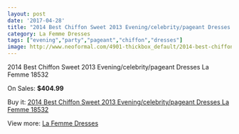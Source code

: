 ```yaml
---
layout: post
date: '2017-04-28'
title: "2014 Best Chiffon Sweet 2013 Evening/celebrity/pageant Dresses La Femme 18532"
category: La Femme Dresses
tags: ["evening","party","pageant","chiffon","dresses"]
image: http://www.neoformal.com/4901-thickbox_default/2014-best-chiffon-sweet-2013-evening-celebrity-pageant-dresses-la-femme-18532.jpg
---
```

2014 Best Chiffon Sweet 2013 Evening/celebrity/pageant Dresses La Femme 18532

On Sales: **$404.99**
<a href="https://www.neoformal.com/en/la-femme-dresses/1811-2014-best-chiffon-sweet-2013-evening-celebrity-pageant-dresses-la-femme-18532.html"><amp-img layout="responsive" width="600" height="600" src="//www.neoformal.com/4901-thickbox_default/2014-best-chiffon-sweet-2013-evening-celebrity-pageant-dresses-la-femme-18532.jpg" alt="2014 Best Chiffon Sweet 2013 Evening/celebrity/pageant Dresses La Femme 18532 0" /></a>
<a href="https://www.neoformal.com/en/la-femme-dresses/1811-2014-best-chiffon-sweet-2013-evening-celebrity-pageant-dresses-la-femme-18532.html"><amp-img layout="responsive" width="600" height="600" src="//www.neoformal.com/4904-thickbox_default/2014-best-chiffon-sweet-2013-evening-celebrity-pageant-dresses-la-femme-18532.jpg" alt="2014 Best Chiffon Sweet 2013 Evening/celebrity/pageant Dresses La Femme 18532 1" /></a>
<a href="https://www.neoformal.com/en/la-femme-dresses/1811-2014-best-chiffon-sweet-2013-evening-celebrity-pageant-dresses-la-femme-18532.html"><amp-img layout="responsive" width="600" height="600" src="//www.neoformal.com/4903-thickbox_default/2014-best-chiffon-sweet-2013-evening-celebrity-pageant-dresses-la-femme-18532.jpg" alt="2014 Best Chiffon Sweet 2013 Evening/celebrity/pageant Dresses La Femme 18532 2" /></a>
<a href="https://www.neoformal.com/en/la-femme-dresses/1811-2014-best-chiffon-sweet-2013-evening-celebrity-pageant-dresses-la-femme-18532.html"><amp-img layout="responsive" width="600" height="600" src="//www.neoformal.com/4902-thickbox_default/2014-best-chiffon-sweet-2013-evening-celebrity-pageant-dresses-la-femme-18532.jpg" alt="2014 Best Chiffon Sweet 2013 Evening/celebrity/pageant Dresses La Femme 18532 3" /></a>

Buy it: [2014 Best Chiffon Sweet 2013 Evening/celebrity/pageant Dresses La Femme 18532](https://www.neoformal.com/en/la-femme-dresses/1811-2014-best-chiffon-sweet-2013-evening-celebrity-pageant-dresses-la-femme-18532.html "2014 Best Chiffon Sweet 2013 Evening/celebrity/pageant Dresses La Femme 18532")

View more: [La Femme Dresses](https://www.neoformal.com/en/16-la-femme-dresses "La Femme Dresses")